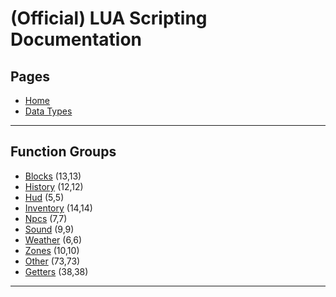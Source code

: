 
# (Official) LUA Scripting Documentation

## Pages

- [Home](../index)
- [Data Types](data-types)

___

## Function Groups

- [Blocks](functions/blocks) (13,13)
- [History](functions/history) (12,12)
- [Hud](functions/hud) (5,5)
- [Inventory](functions/inventory) (14,14)
- [Npcs](functions/npcs) (7,7)
- [Sound](functions/sound) (9,9)
- [Weather](functions/weather) (6,6)
- [Zones](functions/zones) (10,10)
- [Other](functions/other) (73,73)
- [Getters](functions/getters) (38,38)

___
